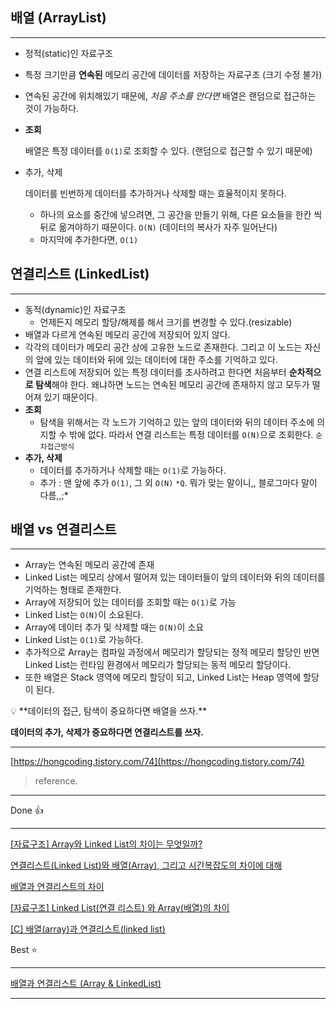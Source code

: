## 배열 (ArrayList)

---

- 정적(static)인 자료구조
- 특정 크기만큼 **연속된** 메모리 공간에 데이터를 저장하는 자료구조 (크기 수정 불가)
- 연속된 공간에 위치해있기 때문에, *처음 주소를 안다면* 배열은 랜덤으로 접근하는 것이 가능하다.
- **조회**
    
    배열은 특정 데이터를 `O(1)`로 조회할 수 있다.  (랜덤으로 접근할 수 있기 때문에)
    
- 추가, 삭제
    
    데이터를 빈번하게 데이터를 추가하거나 삭제할 때는 효율적이지 못하다. 
    
    - 하나의 요소를 중간에 넣으려면, 그 공간을 만들기 위해, 다른 요소들을 한칸 씩 뒤로 옮겨야하기 때문이다. `O(N)`   (데이터의 복사가 자주 일어난다)
    - 마지막에 추가한다면, `O(1)`

## 연결리스트 (LinkedList)

---

- 동적(dynamic)인 자료구조
    - 언제든지 메모리 할당/해제를 해서 크기를 변경할 수 있다.(resizable)
- 배열과 다르게 연속된 메모리 공간에 저장되어 있지 않다.
- 각각의 데이터가 메모리 공간 상에 고유한 노드로 존재한다. 그리고 이 노드는 자신의 앞에 있는 데이터와 뒤에 있는 데이터에 대한 주소를 기억하고 있다.
- 연결 리스트에 저장되어 있는 특정 데이터를 조사하려고 한다면 처음부터 **순차적으로 탐색**해야 한다. 왜냐하면 노드는 연속된 메모리 공간에 존재하지 않고 모두가 떨어져 있기 때문이다.
- **조회**
    - 탐색을 위해서는 각 노드가 기억하고 있는 앞의 데이터와 뒤의 데이터 주소에 의지할 수 밖에 없다. 따라서 연결 리스트는 특정 데이터를 `O(N)`으로 조회한다. `순차접근방식`
- **추가, 삭제**
    - 데이터를 추가하거나 삭제할 때는 `O(1)`로 가능하다.
    - 추가 : 맨 앞에 추가 `O(1)`, 그 외 `O(N)`     `*Q`. 뭐가 맞는 말이니,, 블로그마다 말이 다름,,;*

## 배열 vs 연결리스트

---

- Array는 연속된 메모리 공간에 존재
- Linked List는 메모리 상에서 떨어져 있는 데이터들이 앞의 데이터와 뒤의 데이터를 기억하는 형태로 존재한다.
- Array에 저장되어 있는 데이터를 조회할 때는 `O(1)`로 가능
- Linked List는 `O(N)`이 소요된다.
- Array에 데이터 추가 및 삭제할 때는 `O(N)`이 소요
- Linked List는 `O(1)`로 가능하다.
- 추가적으로 Array는 컴파일 과정에서 메모리가 할당되는 정적 메모리 할당인 반면 Linked List는 런타임 환경에서 메모리가 할당되는 동적 메모리 할당이다.
- 또한 배열은 Stack 영역에 메모리 할당이 되고, Linked List는 Heap 영역에 할당이 된다.

<aside>
💡 **데이터의 접근, 탐색이 중요하다면 배열을 쓰자.**

**데이터의 추가, 삭제가 중요하다면 연결리스트를 쓰자.**

</aside>

---

[https://hongcoding.tistory.com/74](https://hongcoding.tistory.com/74)

> reference.
> 

---

Done 👍

---

[[자료구조] Array와 Linked List의 차이는 무엇일까?](https://kimmeh1.tistory.com/473)

[연결리스트(Linked List)와 배열(Array), 그리고 시간복잡도의 차이에 대해](https://m.blog.naver.com/raylee00/221944085465)

[배열과 연결리스트의 차이](https://velog.io/@nayoon-kim/%EB%B0%B0%EC%97%B4%EA%B3%BC-%EB%A6%AC%EC%8A%A4%ED%8A%B8%EC%9D%98-%EC%B0%A8%EC%9D%B4)

[[자료구조] Linked List(연결 리스트) 와 Array(배열)의 차이](https://wooono.tistory.com/281)

[[C] 배열(array)과 연결리스트(linked list)](https://letitkang.tistory.com/111)

Best ⭐

---

[배열과 연결리스트 (Array & LinkedList)](https://hongcoding.tistory.com/74)

---
